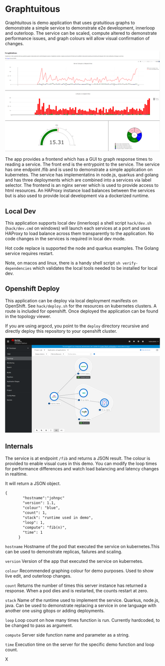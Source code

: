 # Graphtuitous

Graphtuitous is demo application that uses gratuitious graphs to demonstrate a simple service to demonstrate e2e development, innerloop and outerloop. The service can be scaled, compute altered to demonstrate performance issues, and graph colours will allow visual confirmation of changes.

![Gratuitous Graphs](graphtuitous.png)

The app provides a frontend which has a GUI to graph response times to reading a service. The front end is the entrypoint to the service. The service has  one endpoint /fib and is used to demonstrate a simple application on kubernetes. The service has implementatins in node.js, quarkus and golang and has three deployments which are combined into a services via label selector. The frontend is an nginx server which is used to provide access to html resources. An HAProxy instance load balances between the services but is also used to provide local development via a dockerized runtime.

## Local Dev 

This application supports local dev (innerloop) a shell script `hack/dev.sh` (`hack/dev.cmd` on windows) will launch each services at a port and uses HAProxy to load balance across them transparently to the application. No code changes in the services is required in local dev mode.

Hot code replace is supported the node and quarkus examples. The Golang service requires restart. 

Note, on macos and linux, there is a handy shell script `sh verify-dependencies` which validates the local tools needed to be installed for local dev.


## Openshift Deploy

This application can be deploy via local deployment manifests on OpenShift. See `hack/deploy.sh` for the resources on kubernetes clusters. A route is included for openshift.
Once deployed the application can be found in the topology viewer.

If you are using argocd, you point to the `deploy` directory recursive and directly deploy this repository to your openshift cluster. 

![Gratuitous Graphs](openshift.png)


## Internals 

The service is at endpoint `/fib` and returns a JSON result. The colour is provided to enable visual cues in this demo. 
You can modify the loop times for performance differences and watch load balancing and latency changes in realtime.

It will return a JSON object. 
```
{ 
        "hostname":"johnpc"
        "version": 1.1, 
        "colour": "blue",
        "count": 1,
        "stack": "runtime used in demo",  
        "loop": 1,
        "compute": "fib(n)",
        "time": 1
      }

``` 
 
`hostname`  Hostname of the pod that executed the service on kubernetes.This can be used to demonstrate replicas, failures
        and scaling.
	
`version` Version of the app that executed the service on kubernetes.  
  
 `colour`    Recommended graphing colour for demo purposes. Used to show live edit, and outerloop changes.
  
 `count`   Returns the number of times this server instance has returned a response.
        When a pod dies and is restarted, the counts restart at zero.
	
`stack`   Name of the runtime used to implement the service. Quarkus, node.js, java. 
        Can be used to demonstrate replacing a service in one language with another one using gitops or adding deployments.
	      
`loop` Loop count on how many times function is run. Currently hardcoded, to be changed to pass as argument.
   
   `compute` Server side function name and parameter as a string. 
  
   `time` Execution time on the server for the specific demo function and loop count.
   
  
X
